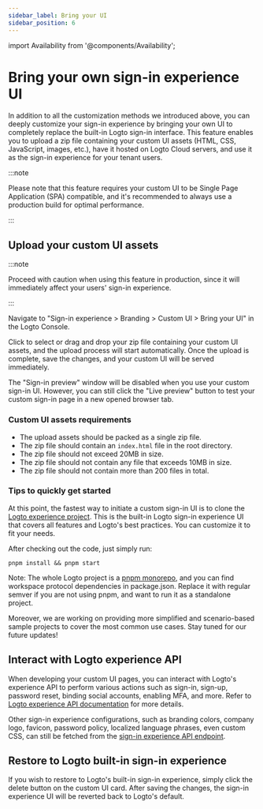 ```yaml
---
sidebar_label: Bring your UI
sidebar_position: 6
---
```


import Availability from '@components/Availability';

# Bring your own sign-in experience UI

<Availability cloud oss={false} />

In addition to all the customization methods we introduced above, you can deeply customize your sign-in experience by bringing your own UI to completely replace the built-in Logto sign-in interface. This feature enables you to upload a zip file containing your custom UI assets (HTML, CSS, JavaScript, images, etc.), have it hosted on Logto Cloud servers, and use it as the sign-in experience for your tenant users.

:::note

Please note that this feature requires your custom UI to be Single Page Application (SPA) compatible, and it's recommended to always use a production build for optimal performance.

:::

## Upload your custom UI assets

:::note

Proceed with caution when using this feature in production, since it will immediately affect your users' sign-in experience.

:::

Navigate to "Sign-in experience > Branding > Custom UI > Bring your UI" in the Logto Console.

Click to select or drag and drop your zip file containing your custom UI assets, and the upload process will start automatically. Once the upload is complete, save the changes, and your custom UI will be served immediately.

The "Sign-in preview" window will be disabled when you use your custom sign-in UI. However, you can still click the "Live preview" button to test your custom sign-in page in a new opened browser tab.

### Custom UI assets requirements

- The upload assets should be packed as a single zip file.
- The zip file should contain an `index.html` file in the root directory.
- The zip file should not exceed 20MB in size.
- The zip file should not contain any file that exceeds 10MB in size.
- The zip file should not contain more than 200 files in total.

### Tips to quickly get started

At this point, the fastest way to initiate a custom sign-in UI is to clone the [Logto experience project](https://github.com/logto-io/logto/tree/master/packages/experience). This is the built-in Logto sign-in experience UI that covers all features and Logto's best practices. You can customize it to fit your needs.

After checking out the code, just simply run:

```
pnpm install && pnpm start
```

Note: The whole Logto project is a [pnpm monorepo](https://pnpm.io/workspaces), and you can find workspace protocol dependencies in package.json. Replace it with regular semver if you are not using pnpm, and want to run it as a standalone project.

Moreover, we are working on providing more simplified and scenario-based sample projects to cover the most common use cases. Stay tuned for our future updates!

## Interact with Logto experience API

When developing your custom UI pages, you can interact with Logto's experience API to perform various actions such as sign-in, sign-up, password reset, binding social accounts, enabling MFA, and more. Refer to [Logto experience API documentation](https://openapi.logto.io/group/endpoint-interaction) for more details.

Other sign-in experience configurations, such as branding colors, company logo, favicon, password policy, localized language phrases, even custom CSS, can still be fetched from the [sign-in experience API endpoint](https://openapi.logto.io/operation/operation-getsigninexperienceconfig).

## Restore to Logto built-in sign-in experience

If you wish to restore to Logto's built-in sign-in experience, simply click the delete button on the custom UI card. After saving the changes, the sign-in experience UI will be reverted back to Logto's default.
